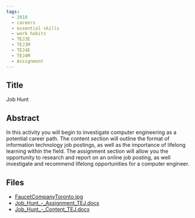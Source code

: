 ```yaml
---
tags:
  - 2018
  - careers
  - essential skills
  - work habits
  - TEJ3E
  - TEJ3M
  - TEJ4E
  - TEJ4M
  - Assignment
---
```

    
## Title

Job Hunt

## Abstract

In this activity you will begin to investigate computer engineering as a potential career path. The content section will outline the format of information technology job postings, as well as the importance of lifelong learning within the field. The assignment section will allow you the opportunity to research and report on an online job posting, as well investigate and recommend lifelong opportunities for a computer engineer.

## Files

- [FaucetCompanyToronto.jpg](https://www.russellgordon.ca/acse/cemc-cse-resources/resources/2018/Kevin_Reid/FaucetCompanyToronto.jpg)
- [Job_Hunt_-_Assignment_TEJ.docx](https://www.russellgordon.ca/acse/cemc-cse-resources/resources/2018/Kevin_Reid/Job_Hunt_-_Assignment_TEJ.docx)
- [Job_Hunt_-_Content_TEJ.docx](https://www.russellgordon.ca/acse/cemc-cse-resources/resources/2018/Kevin_Reid/Job_Hunt_-_Content_TEJ.docx)
